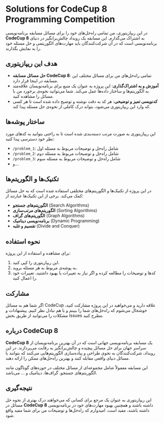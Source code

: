 # Solutions for CodeCup 8 Programming Competition

در این ریپازیتوری، من تمامی راه‌حل‌های خود را برای مسائل مسابقه برنامه‌نویسی **CodeCup 8** به اشتراک می‌گذارم. این مسابقه یک رویداد چالش‌برانگیز در دنیای برنامه‌نویسی است که در آن شرکت‌کنندگان باید مهارت‌های الگوریتمی و حل مسئله خود را به نمایش بگذارند.

## هدف این ریپازیتوری
- **حل مسائل مسابقه CodeCup 8**: تمامی راه‌حل‌های من برای مسائل مختلف این مسابقه در اینجا قرار دارد.
- **آموزش و به اشتراک‌گذاری**: این پروژه به عنوان یک منبع برای برنامه‌نویسان علاقه‌مند به الگوریتم‌ها و ساختار داده‌ها عمل می‌کند. شما می‌توانید نحوه‌ی برخورد من با مسائل را مشاهده کنید.
- **کدنویسی تمیز و توضیحی**: هر کد به دقت نوشته و توضیح داده شده است تا هر کسی که وارد این ریپازیتوری می‌شود، بتواند درک کاملی از نحوه‌ی حل مسئله پیدا کند.

## ساختار پوشه‌ها

این ریپازیتوری به صورت مرتب دسته‌بندی شده است تا به راحتی بتوانید به کدهای مورد نظر خود دسترسی پیدا کنید:

- `/problem_1`: شامل راه‌حل و توضیحات مربوط به مسئله اول
- `/problem_2`: شامل راه‌حل و توضیحات مربوط به مسئله دوم
- `/problem_3`: شامل راه‌حل و توضیحات مربوط به مسئله سوم
- و...

## تکنیک‌ها و الگوریتم‌ها

در این پروژه از تکنیک‌ها و الگوریتم‌های مختلفی استفاده شده است که به حل مسائل کمک می‌کند. برخی از این تکنیک‌ها عبارتند از:
- **الگوریتم‌های جستجو** (Search Algorithms)
- **الگوریتم‌های مرتب‌سازی** (Sorting Algorithms)
- **الگوریتم‌های گراف** (Graph Algorithms)
- **برنامه‌نویسی دینامیک** (Dynamic Programming)
- **تقسیم و غلبه** (Divide and Conquer)

## نحوه استفاده

برای مشاهده و استفاده از این پروژه:
1. این ریپازیتوری را کپی کنید.
2. به پوشه‌ی مربوط به هر مسئله بروید.
3. کدها و توضیحات را مطالعه کرده و اگر نیاز به تغییرات یا بهبود داشتید، تغییرات خود را اعمال کنید.

## مشارکت

اگر شما هم به مسائل CodeCup علاقه دارید و می‌خواهید در این پروژه مشارکت کنید، خوشحال می‌شوم که راه‌حل‌های شما را ببینم و با هم تبادل نظر کنیم. پیشنهادات و مشکلات را می‌توانید از طریق بخش Issues مطرح کنید.

## درباره CodeCup 8

**CodeCup 8** یک مسابقه برنامه‌نویسی جهانی است که در آن بهترین برنامه‌نویسان از سراسر جهان برای حل مسائل پیچیده و چالش‌برانگیز به رقابت می‌پردازند. در این رویداد، شرکت‌کنندگان به نحوی طراحی و پیاده‌سازی الگوریتم‌هایی می‌کنند که بتوانند با مسائل دنیای واقعی مقابله کنند و بهترین راه‌حل‌های ممکن را ارائه دهند.

این مسابقه معمولاً شامل مجموعه‌ای از مسائل مختلف در حوزه‌های گوناگون مانند الگوریتم‌های جستجو، گراف‌ها، دینامیک و ... می‌باشد.

## نتیجه‌گیری

این ریپازیتوری به عنوان یک مرجع برای کسانی که می‌خواهند درک بهتری از نحوه حل مسائل در **CodeCup 8** داشته باشند و همچنین بهبود مهارت‌های خود در برنامه‌نویسی داشته باشند، مفید است. امیدوارم که راه‌حل‌ها و توضیحات من برای شما مفید واقع شود.
